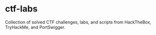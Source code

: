 # ctf-labs
Collection of solved CTF challenges, labs, and scripts from HackTheBox, TryHackMe, and PortSwigger.

